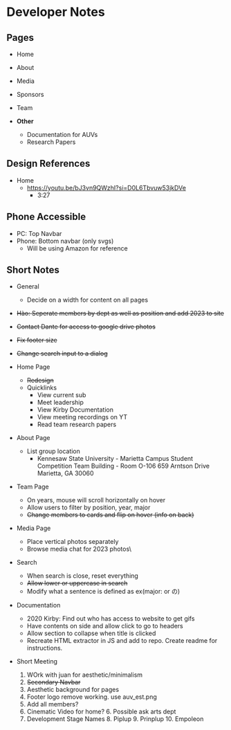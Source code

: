 # Developer Notes

## Pages
- Home
- About
- Media
- Sponsors
- Team

- __Other__
  - Documentation for AUVs
  - Research Papers

## Design References
- Home
  - https://youtu.be/bJ3vn9QWzhI?si=D0L6Tbvuw53jkDVe
    - 3:27

## Phone Accessible
- PC: Top Navbar
- Phone: Bottom navbar (only svgs)
  - Will be using Amazon for reference

## Short Notes
  
- General 
  - Decide on a width for content on all pages
- ~~Hào: Seperate members by dept as well as position and add 2023 to site~~
- ~~Contact Dante for access to google drive photos~~
- ~~Fix footer size~~
- ~~Change search input to a dialog~~
- Home Page
  - ~~Redesign~~
  - Quicklinks
    - View current sub
    - Meet leadership
    - View Kirby Documentation
    - View meeting recordings on YT
    - Read team research papers
- About Page
  - List group location
    - Kennesaw State University - Marietta Campus
      Student Competition Team Building - Room O-106
      659 Arntson Drive
      Marietta, GA 30060
- Team Page
  - On years, mouse will scroll horizontally on hover
  - Allow users to filter by position, year, major
  - ~~Change members to cards and flip on hover (info on back)~~
- Media Page
  - Place vertical photos separately
  - Browse media chat for 2023 photos\
- Search
  - When search is close, reset everything
  - ~~Allow lower or uppercase in search~~
  - Modify what a sentence is defined as ex(major: or の)
- Documentation
  - 2020 Kirby: Find out who has access to website to get gifs
  - Have contents on side and allow click to go to headers
  - Allow section to collapse when title is clicked
  - Recreate HTML extractor in JS and add to repo. Create readme for instructions.

- Short Meeting
  1. WOrk with juan for aesthetic/minimalism
  2. ~~Secondary Navbar~~
  3. Aesthetic background for pages
  3. Footer logo remove working. use auv_est.png
  4. Add all members?
  5. Cinematic Video for home?
     6. Possible ask arts dept
  7. Development Stage Names
     8. Piplup
     9. Prinplup
     10. Empoleon
